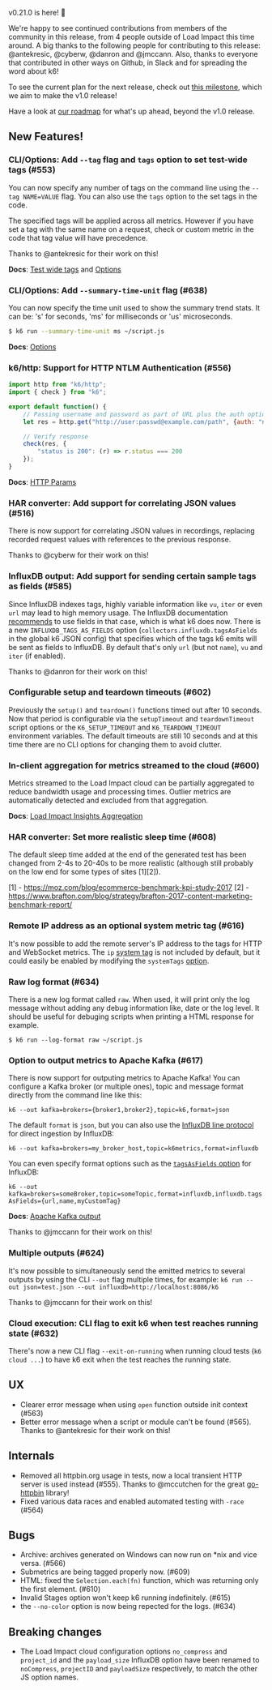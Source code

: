 v0.21.0 is here! :tada:

We're happy to see continued contributions from members of the community in this release, from 4 people outside of Load Impact this time around. A big thanks to the following people for contributing to this release: @antekresic, @cyberw, @danron and @jmccann. Also, thanks to everyone that contributed in other ways on Github, in Slack and for spreading the word about k6!

To see the current plan for the next release, check out [this milestone](https://github.com/loadimpact/k6/milestone/4), which we aim to make the v1.0 release!

Have a look at [our roadmap](https://github.com/loadimpact/k6/wiki/Roadmap) for what's up ahead, beyond the v1.0 release.

## New Features!

### CLI/Options: Add `--tag` flag and `tags` option to set test-wide tags (#553)

You can now specify any number of tags on the command line using the `--tag NAME=VALUE` flag. You can also use the `tags` option to the set tags in the code.

The specified tags will be applied across all metrics. However if you have set a tag with the same name on a request, check or custom metric in the code that tag value will have precedence.

Thanks to @antekresic for their work on this!

**Docs**: [Test wide tags](https://docs.k6.io/v1.0/docs/tags-and-groups#section-test-wide-tags) and [Options](https://docs.k6.io/v1.0/docs/options#section-available-options)

### CLI/Options: Add `--summary-time-unit` flag (#638)

You can now specify the time unit used to show the summary trend stats. It can be: 's' for seconds, 'ms' for milliseconds or 'us' microseconds.

```bash
$ k6 run --summary-time-unit ms ~/script.js
```

**Docs**: [Options](https://docs.k6.io/v1.0/docs/options#section-available-options)

### k6/http: Support for HTTP NTLM Authentication (#556)

```js
import http from "k6/http";
import { check } from "k6";

export default function() {
    // Passing username and password as part of URL plus the auth option will authenticate using HTTP Digest authentication
    let res = http.get("http://user:passwd@example.com/path", {auth: "ntlm"});

    // Verify response
    check(res, {
        "status is 200": (r) => r.status === 200
    });
}
```

**Docs**: [HTTP Params](http://k6.readme.io/docs/params-k6http)

### HAR converter: Add support for correlating JSON values (#516)

There is now support for correlating JSON values in recordings, replacing recorded request values with references to the previous response.

Thanks to @cyberw for their work on this!

### InfluxDB output: Add support for sending certain sample tags as fields (#585)

Since InfluxDB indexes tags, highly variable information like `vu`, `iter` or even `url` may lead to high memory usage. The InfluxDB documentation [recommends](https://docs.influxdata.com/influxdb/v1.5/concepts/schema_and_data_layout/#encouraged-schema-design) to use fields in that case, which is what k6 does now. There is a new `INFLUXDB_TAGS_AS_FIELDS` option (`collectors.influxdb.tagsAsFields` in the global k6 JSON config) that specifies which of the tags k6 emits will be sent as fields to InfluxDB. By default that's only `url` (but not `name`), `vu` and `iter` (if enabled).

Thanks to @danron for their work on this!

### Configurable setup and teardown timeouts (#602)

Previously the `setup()` and `teardown()` functions timed out after 10 seconds. Now that period is configurable via the `setupTimeout` and `teardownTimeout` script options or the `K6_SETUP_TIMEOUT` and `K6_TEARDOWN_TIMEOUT` environment variables. The default timeouts are still 10 seconds and at this time there are no CLI options for changing them to avoid clutter.

### In-client aggregation for metrics streamed to the cloud (#600)

Metrics streamed to the Load Impact cloud can be partially aggregated to reduce bandwidth usage and processing times. Outlier metrics are automatically detected and excluded from that aggregation.

**Docs**: [Load Impact Insights Aggregation](https://docs.k6.io/docs/load-impact-insights#section-aggregation)

### HAR converter: Set more realistic sleep time (#608)

The default sleep time added at the end of the generated test has been changed from 2-4s to 20-40s to be more realistic (although still probably on the low end for some types of sites [1][2]).

[1] - https://moz.com/blog/ecommerce-benchmark-kpi-study-2017
[2] - https://www.brafton.com/blog/strategy/brafton-2017-content-marketing-benchmark-report/

### Remote IP address as an optional system metric tag (#616)

It's now possible to add the remote server's IP address to the tags for HTTP and WebSocket metrics. The `ip` [system tag](https://docs.k6.io/docs/tags-and-groups#section-system-tags) is not included by default, but it could easily be enabled by modifying the `systemTags` [option](https://docs.k6.io/docs/options).

### Raw log format (#634)
There is a new log format called `raw`. When used, it will print only the log message without adding any debug information like, date or the log level. It should be useful for debuging scripts when printing a HTML response for example.

```
$ k6 run --log-format raw ~/script.js
```

### Option to output metrics to Apache Kafka (#617)

There is now support for outputing metrics to Apache Kafka! You can configure a Kafka broker (or multiple ones), topic and message format directly from the command line like this:

`k6 --out kafka=brokers={broker1,broker2},topic=k6,format=json`

The default `format` is `json`, but you can also use the [InfluxDB line protocol](https://docs.influxdata.com/influxdb/v1.5/write_protocols/line_protocol_tutorial/) for direct ingestion by InfluxDB:

`k6 --out kafka=brokers=my_broker_host,topic=k6metrics,format=influxdb`

You can even specify format options such as the [`tagsAsFields` option](#influxdb-output-add-support-for-sending-certain-sample-tags-as-fields-585) for InfluxDB:

`k6 --out kafka=brokers=someBroker,topic=someTopic,format=influxdb,influxdb.tagsAsFields={url,name,myCustomTag}`

**Docs**: [Apache Kafka output](https://docs.k6.io/docs/results-output#section-apache-kafka-output)

Thanks to @jmccann for their work on this!


### Multiple outputs (#624)

It's now possible to simultaneously send the emitted metrics to several outputs by using the CLI `--out` flag multiple times, for example:
`k6 run --out json=test.json --out influxdb=http://localhost:8086/k6`

Thanks to @jmccann for their work on this!

### Cloud execution: CLI flag to exit k6 when test reaches running state  (#632)

There's now a new CLI flag `--exit-on-running` when running cloud tests (`k6 cloud ...`) to have k6 exit when the test reaches the running state.

## UX

* Clearer error message when using `open` function outside init context (#563)
* Better error message when a script or module can't be found (#565). Thanks to @antekresic for their work on this!

## Internals

* Removed all httpbin.org usage in tests, now a local transient HTTP server is used instead (#555). Thanks to @mccutchen for the great [go-httpbin](https://github.com/mccutchen/go-httpbin) library!
* Fixed various data races and enabled automated testing with `-race` (#564)

## Bugs
* Archive: archives generated on Windows can now run on *nix and vice versa. (#566)
* Submetrics are being tagged properly now. (#609)
* HTML: fixed the `Selection.each(fn)` function, which was returning only the first element. (#610)
* Invalid Stages option won't keep k6 running indefinitely. (#615)
* the `--no-color` option is now being repected for the logs. (#634)

## Breaking changes
* The Load Impact cloud configuration options `no_compress` and `project_id` and the `payload_size` InfluxDB option have been renamed to `noCompress`, `projectID` and `payloadSize` respectively, to match the other JS option names.
